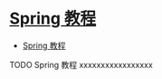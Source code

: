 # [Spring 教程](https://www.qikegu.com/docs/1460)

- [Spring 教程](#spring-教程)











TODO Spring 教程 xxxxxxxxxxxxxxxxx
